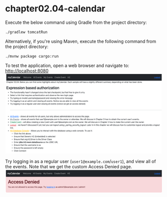 # chapter02.04-calendar #

Execute the below command using Gradle from the project directory:

```shell
./gradlew tomcatRun
```

Alternatively, if you're using Maven, execute the following command from the project directory:

```shell
./mvnw package cargo:run
```

To test the application, open a web browser and navigate to:
[http://localhost:8080](http://localhost:8080)
![chapter02.04.png](docs/chapter02.04.png)

Try logging in as a regular user (`user1@example.com`/`user1`), and view all of the events. Note that we get the custom Access Denied page.
   ![chapter02.04-1.png](docs/chapter02.04-1.png)
